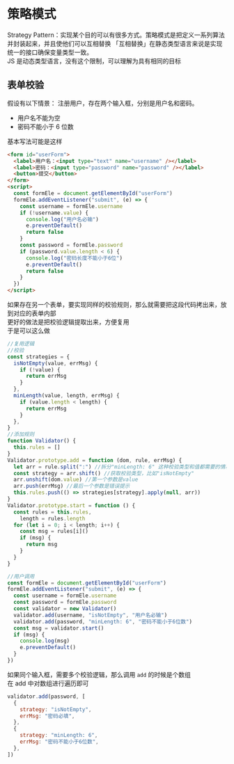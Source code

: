 # 策略模式

Strategy Pattern：实现某个目的可以有很多方式。策略模式是把定义一系列算法并封装起来，并且使他们可以互相替换
「互相替换」在静态类型语言来说是实现统一的接口确保变量类型一致。  
JS 是动态类型语言，没有这个限制，可以理解为具有相同的目标

## 表单校验

假设有以下情景：
注册用户，存在两个输入框，分别是用户名和密码。

- 用户名不能为空
- 密码不能小于 6 位数

基本写法可能是这样

```html
<form id="userForm">
  <label>用户名：<input type="text" name="username" /></label>
  <label>密码：<input type="password" name="password" /></label>
  <button>提交</button>
</form>
<script>
  const formEle = document.getElementById("userForm")
  formEle.addEventListener("submit", (e) => {
    const username = formEle.username
    if (!username.value) {
      console.log("用户名必输")
      e.preventDefault()
      return false
    }
    const password = formEle.password
    if (password.value.length < 6) {
      console.log("密码长度不能小于6位")
      e.preventDefault()
      return false
    }
  })
</script>
```

如果存在另一个表单，要实现同样的校验规则，那么就需要把这段代码拷出来，放到对应的表单内部  
更好的做法是把校验逻辑提取出来，方便复用  
于是可以这么做

```js
//复用逻辑
//校验
const strategies = {
  isNotEmpty(value, errMsg) {
    if (!value) {
      return errMsg
    }
  },
  minLength(value, length, errMsg) {
    if (value.length < length) {
      return errMsg
    }
  },
}
//添加规则
function Validator() {
  this.rules = []
}
Validator.prototype.add = function (dom, rule, errMsg) {
  let arr = rule.split(":") //拆分"minLength: 6" 这种校验类型和值都需要的情况
  const strategy = arr.shift() //获取校验类型，比如"isNotEmpty"
  arr.unshift(dom.value) //第一个参数是value
  arr.push(errMsg) //最后一个参数是错误提示
  this.rules.push(() => strategies[strategy].apply(null, arr))
}
Validator.prototype.start = function () {
  const rules = this.rules,
    length = rules.length
  for (let i = 0; i < length; i++) {
    const msg = rules[i]()
    if (msg) {
      return msg
    }
  }
}

//用户调用
const formEle = document.getElementById("userForm")
formEle.addEventListener("submit", (e) => {
  const username = formEle.username
  const password = formEle.password
  const validator = new Validator()
  validator.add(username, "isNotEmpty", "用户名必输")
  validator.add(password, "minLength: 6", "密码不能小于6位数")
  const msg = validator.start()
  if (msg) {
    console.log(msg)
    e.preventDefault()
  }
})
```

如果同个输入框，需要多个校验逻辑，那么调用 `add` 的时候是个数组  
在 add 中对数组进行遍历即可

```js
validator.add(password, [
  {
    strategy: "isNotEmpty",
    errMsg: "密码必填",
  },
  {
    strategy: "minLength: 6",
    errMsg: "密码不能小于6位数",
  },
])
```
